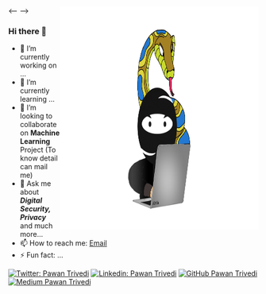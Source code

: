 <--
<img align="right" src="https://raw.githubusercontent.com/d0r1h/d0r1h/master/assets/logo-1.png" height="450px" width="400px">
-->
### Hi there 👋





- 🔭 I’m currently working on ...
- 🌱 I’m currently learning ...
- 👯 I’m looking to collaborate on **Machine Learning** Project (To know detail can mail me)
- 💬 Ask me about ***Digital Security, Privacy*** and much more... 
- 📫 How to reach me: [Email](mailto:59r@protonmail.com)
- ⚡ Fun fact: ...


[![Twitter: Pawan Trivedi](https://img.shields.io/twitter/follow/d0r1h?style=social)](https://twitter.com/d0r1h)
[![Linkedin: Pawan Trivedi](https://img.shields.io/badge/-d0r1h-blue?style=flat-square&logo=Linkedin&logoColor=white&link=https://www.linkedin.com/in/d0r1h/)](https://www.linkedin.com/in/d0r1h/)
[![GitHub Pawan Trivedi](https://img.shields.io/github/followers/d0r1h?label=follow&style=social)](https://github.com/d0r1h)
[![Medium Pawan Trivedi](https://img.shields.io/medium/followers/d0r1h?label=follow&style=social)](https://medium.com/@d0r1h)
